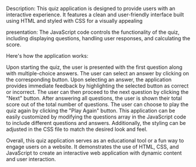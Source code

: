 Description:
This quiz application is designed to provide users with an interactive experience. It features a clean and user-friendly interface built using HTML and styled with CSS for a visually appealing 

presentation:
The JavaScript code controls the functionality of the quiz, including displaying questions, handling user responses, and calculating the score.

Here's how the application works:

Upon starting the quiz, the user is presented with the first question along with multiple-choice answers.
The user can select an answer by clicking on the corresponding button.
Upon selecting an answer, the application provides immediate feedback by highlighting the selected button as correct or incorrect.
The user can then proceed to the next question by clicking the "Next" button.
After answering all questions, the user is shown their total score out of the total number of questions.
The user can choose to play the quiz again by clicking the "Play Again" button.
This application can be easily customized by modifying the questions array in the JavaScript code to include different questions and answers. Additionally, the styling can be adjusted in the CSS file to match the desired look and feel.

Overall, this quiz application serves as an educational tool or a fun way to engage users on a website. It demonstrates the use of HTML, CSS, and JavaScript to create an interactive web application with dynamic content and user interaction.










